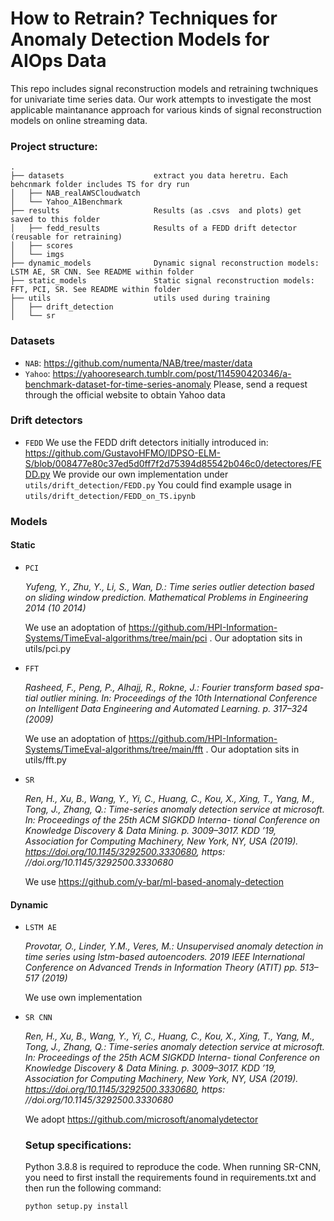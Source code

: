 # How to Retrain? Techniques for Anomaly Detection Models for AIOps Data

This repo includes signal reconstruction models and retraining twchniques for univariate time series data.
Our work attempts to investigate the most applicable maintanance approach for various kinds of signal reconstruction models on online streaming data.


### Project structure:
```
.
├── datasets                    extract you data heretru. Each behcnmark folder includes TS for dry run
│   ├── NAB_realAWSCloudwatch
│   └── Yahoo_A1Benchmark  
├── results                     Results (as .csvs  and plots) get saved to this folder
│   ├── fedd_results            Results of a FEDD drift detector (reusable for retraining)
│   ├── scores    
│   └── imgs     
├── dynamic_models              Dynamic signal reconstruction models: LSTM AE, SR CNN. See README within folder
├── static_models               Static signal reconstruction models: FFT, PCI, SR. See README within folder
├── utils                       utils used during training
│   ├── drift_detection
│   └── sr
```

### Datasets

* `NAB`: https://github.com/numenta/NAB/tree/master/data
* `Yahoo`: https://yahooresearch.tumblr.com/post/114590420346/a-benchmark-dataset-for-time-series-anomaly
Please, send a request through the official website to obtain Yahoo data

### Drift detectors

* `FEDD` 
We use the FEDD drift detectors initially introduced in: https://github.com/GustavoHFMO/IDPSO-ELM-S/blob/008477e80c37ed5d0ff7f2d75394d85542b046c0/detectores/FEDD.py
We provide our own implementation under `utils/drift_detection/FEDD.py`
You could find example usage in `utils/drift_detection/FEDD_on_TS.ipynb`

### Models
 #### Static
* `PCI` 

    *Yufeng, Y., Zhu, Y., Li, S., Wan, D.: Time series outlier detection based
    on sliding window prediction. Mathematical Problems in Engineering
    2014 (10 2014)*

    We use an adoptation of https://github.com/HPI-Information-Systems/TimeEval-algorithms/tree/main/pci . Our adoptation sits in utils/pci.py
* `FFT`

    *Rasheed, F., Peng, P., Alhajj, R., Rokne, J.: Fourier transform based spa-
    tial outlier mining. In: Proceedings of the 10th International Conference
    on Intelligent Data Engineering and Automated Learning. p. 317–324
    (2009)*

    We use an adoptation of https://github.com/HPI-Information-Systems/TimeEval-algorithms/tree/main/fft . Our adoptation sits in utils/fft.py
* `SR`

    *Ren, H., Xu, B., Wang, Y., Yi, C., Huang, C., Kou, X., Xing, T.,
    Yang, M., Tong, J., Zhang, Q.: Time-series anomaly detection service
    at microsoft. In: Proceedings of the 25th ACM SIGKDD Interna-
    tional Conference on Knowledge Discovery &amp; Data Mining. p.
    3009–3017. KDD ’19, Association for Computing Machinery, New
    York, NY, USA (2019). https://doi.org/10.1145/3292500.3330680, https:
    //doi.org/10.1145/3292500.3330680*

    We use https://github.com/y-bar/ml-based-anomaly-detection

 #### Dynamic
* `LSTM AE` 

    *Provotar, O., Linder, Y.M., Veres, M.: Unsupervised anomaly detection
    in time series using lstm-based autoencoders. 2019 IEEE International
    Conference on Advanced Trends in Information Theory (ATIT) pp. 513–
    517 (2019)*

    We use own implementation

* `SR CNN`

    *Ren, H., Xu, B., Wang, Y., Yi, C., Huang, C., Kou, X., Xing, T.,
    Yang, M., Tong, J., Zhang, Q.: Time-series anomaly detection service
    at microsoft. In: Proceedings of the 25th ACM SIGKDD Interna-
    tional Conference on Knowledge Discovery &amp; Data Mining. p.
    3009–3017. KDD ’19, Association for Computing Machinery, New
    York, NY, USA (2019). https://doi.org/10.1145/3292500.3330680, https:
    //doi.org/10.1145/3292500.3330680*

    We adopt https://github.com/microsoft/anomalydetector

   ### Setup specifications:

  Python 3.8.8 is required to reproduce the code.
  When running SR-CNN, you need to first install the requirements found in requirements.txt and then run the following command:
  ```
  python setup.py install
  ```

